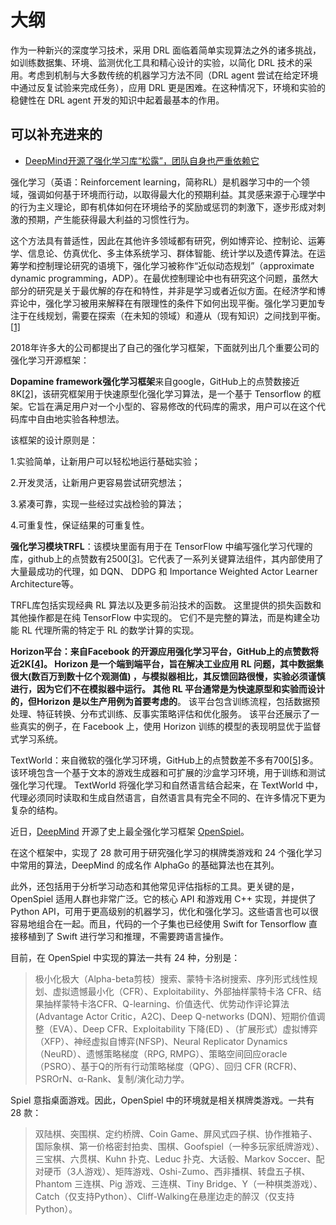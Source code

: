 
# 大纲

作为一种新兴的深度学习技术，采用 DRL 面临着简单实现算法之外的诸多挑战，如训练数据集、环境、监测优化工具和精心设计的实验，以简化 DRL 技术的采用。考虑到机制与大多数传统的机器学习方法不同（DRL agent 尝试在给定环境中通过反复试验来完成任务），应用 DRL 更是困难。在这种情况下，环境和实验的稳健性在 DRL agent 开发的知识中起着最基本的作用。




## 可以补充进来的

- [DeepMind开源了强化学习库“松露”，团队自身也严重依赖它](https://blog.csdn.net/yH0VLDe8VG8ep9VGe/article/details/83155421)





强化学习（英语：Reinforcement learning，简称RL）是机器学习中的一个领域，强调如何基于环境而行动，以取得最大化的预期利益。其灵感来源于心理学中的行为主义理论，即有机体如何在环境给予的奖励或惩罚的刺激下，逐步形成对刺激的预期，产生能获得最大利益的习惯性行为。

这个方法具有普适性，因此在其他许多领域都有研究，例如博弈论、控制论、运筹学、信息论、仿真优化、多主体系统学习、群体智能、统计学以及遗传算法。在运筹学和控制理论研究的语境下，强化学习被称作“近似动态规划”（approximate dynamic programming，ADP）。在最优控制理论中也有研究这个问题，虽然大部分的研究是关于最优解的存在和特性，并非是学习或者近似方面。在经济学和博弈论中，强化学习被用来解释在有限理性的条件下如何出现平衡。强化学习更加专注于在线规划，需要在探索（在未知的领域）和遵从（现有知识）之间找到平衡。[[1\]](https://zhuanlan.zhihu.com/p/66834116#ref_1)

2018年许多大的公司都提出了自己的强化学习框架，下面就列出几个重要公司的强化学习开源框架：

**Dopamine framework强化学习框架**来自google，GitHub上的点赞数接近8K[[2\]](https://zhuanlan.zhihu.com/p/66834116#ref_2)，该研究框架用于快速原型化强化学习算法，是一个基于 Tensorflow 的框架。它旨在满足用户对一个小型的、容易修改的代码库的需求，用户可以在这个代码库中自由地实验各种想法。

该框架的设计原则是：

1.实验简单，让新用户可以轻松地运行基础实验；

2.开发灵活，让新用户更容易尝试研究想法；

3.紧凑可靠，实现一些经过实战检验的算法；

4.可重复性，保证结果的可重复性。

**强化学习模块TRFL**：该模块里面有用于在 TensorFlow 中编写强化学习代理的库，github上的点赞数有2500[[3\]](https://zhuanlan.zhihu.com/p/66834116#ref_3)。它代表了一系列关键算法组件，其内部使用了大量最成功的代理，如 DQN、 DDPG 和 Importance Weighted Actor Learner Architecture等。

TRFL库包括实现经典 RL 算法以及更多前沿技术的函数。 这里提供的损失函数和其他操作都是在纯 TensorFlow 中实现的。 它们不是完整的算法，而是构建全功能 RL 代理所需的特定于 RL 的数学计算的实现。

**Horizon平台：**来自Facebook 的开源应用强化学习平台，GitHub上的点赞数将近2K[[4\]](https://zhuanlan.zhihu.com/p/66834116#ref_4)。 Horizon 是一个端到端平台，旨在解决工业应用 RL 问题，其中数据集很大(数百万到数十亿个观测值) ，与模拟器相比，其反馈回路很慢，实验必须谨慎进行，因为它们不在模拟器中运行。 其他 RL 平台通常是为快速原型和实验而设计的，但**Horizon 是以生产用例为首要考虑的**。 该平台包含训练流程，包括数据预处理、特征转换、分布式训练、反事实策略评估和优化服务。 该平台还展示了一些真实的例子，在 Facebook 上，使用 Horizon 训练的模型的表现明显优于监督式学习系统。

TextWorld：来自微软的强化学习环境，GitHub上的点赞数差不多有700[[5\]](https://zhuanlan.zhihu.com/p/66834116#ref_5)多。该环境包含一个基于文本的游戏生成器和可扩展的沙盒学习环境，用于训练和测试强化学习代理。 TextWorld 将强化学习和自然语言结合起来，在 TextWorld 中，代理必须同时读取和生成自然语言，自然语言具有完全不同的、在许多情况下更为复杂的结构。







近日，[DeepMind](https://www.deepmind.com/) 开源了史上最全强化学习框架 [OpenSpiel](https://arxiv.org/abs/1908.09453)。

在这个框架中，实现了 28 款可用于研究强化学习的棋牌类游戏和 24 个强化学习中常用的算法，DeepMind 的成名作 AlphaGo 的基础算法也在其列。

此外，还包括用于分析学习动态和其他常见评估指标的工具。更关键的是，OpenSpiel 适用人群也非常广泛。它的核心 API 和游戏用 C++ 实现，并提供了 Python API，可用于更高级别的机器学习，优化和强化学习。这些语言也可以很容易地组合在一起。而且，代码的一个子集也已经使用 Swift for Tensorflow 直接移植到了 Swift 进行学习和推理，不需要跨语言操作。

目前，在 OpenSpiel 中实现的算法一共有 24 种，分别是：

> 极小化极大（Alpha-beta剪枝）搜索、蒙特卡洛树搜索、序列形式线性规划、虚拟遗憾最小化（CFR）、Exploitability、外部抽样蒙特卡洛 CFR、结果抽样蒙特卡洛CFR、Q-learning、价值迭代、优势动作评论算法(Advantage Actor Critic，A2C)、Deep Q-networks (DQN)、短期价值调整（EVA）、Deep CFR、Exploitability 下降(ED) 、（扩展形式）虚拟博弈（XFP）、神经虚拟自博弈(NFSP)、Neural Replicator Dynamics（NeuRD）、遗憾策略梯度（RPG, RMPG）、策略空间回应oracle（PSRO）、基于Q的所有行动策略梯度（QPG）、回归 CFR (RCFR)、PSROrN、α-Rank、复制/演化动力学。

Spiel 意指桌面游戏。因此，OpenSpiel 中的环境就是相关棋牌类游戏。一共有 28 款：

> 双陆棋、突围棋、定约桥牌、Coin Game、屏风式四子棋、协作推箱子、国际象棋、第一价格密封拍卖、围棋、Goofspiel（一种多玩家纸牌游戏）、三宝棋、六贯棋、Kuhn 扑克、Leduc 扑克、大话骰、Markov Soccer、配对硬币（3人游戏）、矩阵游戏、Oshi-Zumo、西非播棋、转盘五子棋、Phantom 三连棋、Pig 游戏、三连棋、Tiny Bridge、Y（一种棋类游戏）、Catch（仅支持Python）、Cliff-Walking在悬崖边走的醉汉（仅支持Python）。